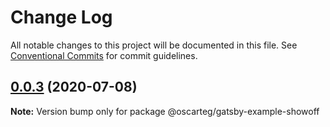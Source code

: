 # Change Log

All notable changes to this project will be documented in this file.
See [Conventional Commits](https://conventionalcommits.org) for commit guidelines.

## [0.0.3](https://github.com/gatsbyjs/gatsby-starter-default/compare/@oscarteg/gatsby-example-showoff@0.0.2...@oscarteg/gatsby-example-showoff@0.0.3) (2020-07-08)

**Note:** Version bump only for package @oscarteg/gatsby-example-showoff
